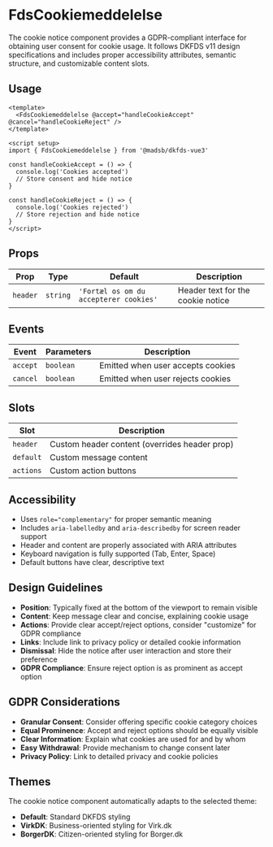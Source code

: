 # FdsCookiemeddelelse

The cookie notice component provides a GDPR-compliant interface for obtaining user consent for cookie usage. It follows DKFDS v11 design specifications and includes proper accessibility attributes, semantic structure, and customizable content slots.

## Usage

```vue
<template>
  <FdsCookiemeddelelse @accept="handleCookieAccept" @cancel="handleCookieReject" />
</template>

<script setup>
import { FdsCookiemeddelelse } from '@madsb/dkfds-vue3'

const handleCookieAccept = () => {
  console.log('Cookies accepted')
  // Store consent and hide notice
}

const handleCookieReject = () => {
  console.log('Cookies rejected')
  // Store rejection and hide notice
}
</script>
```

## Props

| Prop     | Type     | Default                                | Description                       |
| -------- | -------- | -------------------------------------- | --------------------------------- |
| `header` | `string` | `'Fortæl os om du accepterer cookies'` | Header text for the cookie notice |

## Events

| Event    | Parameters | Description                       |
| -------- | ---------- | --------------------------------- |
| `accept` | `boolean`  | Emitted when user accepts cookies |
| `cancel` | `boolean`  | Emitted when user rejects cookies |

## Slots

| Slot      | Description                                   |
| --------- | --------------------------------------------- |
| `header`  | Custom header content (overrides header prop) |
| `default` | Custom message content                        |
| `actions` | Custom action buttons                         |

## Accessibility

- Uses `role="complementary"` for proper semantic meaning
- Includes `aria-labelledby` and `aria-describedby` for screen reader support
- Header and content are properly associated with ARIA attributes
- Keyboard navigation is fully supported (Tab, Enter, Space)
- Default buttons have clear, descriptive text

## Design Guidelines

- **Position**: Typically fixed at the bottom of the viewport to remain visible
- **Content**: Keep message clear and concise, explaining cookie usage
- **Actions**: Provide clear accept/reject options, consider "customize" for GDPR compliance
- **Links**: Include link to privacy policy or detailed cookie information
- **Dismissal**: Hide the notice after user interaction and store their preference
- **GDPR Compliance**: Ensure reject option is as prominent as accept option

## GDPR Considerations

- **Granular Consent**: Consider offering specific cookie category choices
- **Equal Prominence**: Accept and reject options should be equally visible
- **Clear Information**: Explain what cookies are used for and by whom
- **Easy Withdrawal**: Provide mechanism to change consent later
- **Privacy Policy**: Link to detailed privacy and cookie policies

## Themes

The cookie notice component automatically adapts to the selected theme:

- **Default**: Standard DKFDS styling
- **VirkDK**: Business-oriented styling for Virk.dk
- **BorgerDK**: Citizen-oriented styling for Borger.dk
